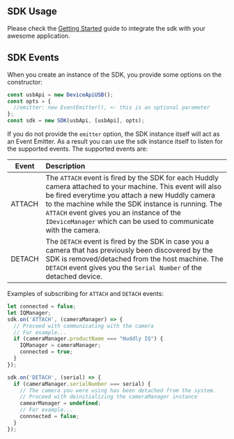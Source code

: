## SDK Usage

Please check the [Getting Started](http://developer.huddly.com/index.html) guide to integrate the sdk with your awesome application. 


## SDK Events
When you create an instance of the SDK, you provide some options on the constructor:

```javascript
const usbApi = new DeviceApiUSB();
const opts = {
  //emitter: new EventEmitter(), <- this is an optional parameter
};
const sdk = new SDK(usbApi, [usbApi], opts);
```
If you do not provide the `emitter` option, the SDK instance itself will act as an Event Emitter. As a result you can use the sdk instance itself to listen for the supported events. The supported events are:

| Event        | Description    |
| ------------- |:-------------|
| ATTACH  | The `ATTACH` event is fired by the SDK for each Huddly camera attached to your machine. This event will also be fired everytime you attach a new Huddly camera to the machine while the SDK instance is running. The `ATTACH` event gives you an instance of the `IDeviceManager` which can be used to communicate with the camera.|
| DETACH  | The `DETACH` event is fired by the SDK in case you a camera that has previously been discovered by the SDK is removed/detached from the host machine. The `DETACH` event gives you the `Serial Number` of the detached device. |

Examples of subscribing for `ATTACH` and `DETACH` events:

```javascript
let connected = false;
let IQManager;
sdk.on('ATTACH', (cameraManager) => {
  // Proceed with communicating with the camera
  // For example...
  if (cameraManager.productName === "Huddly IQ") {
    IQManager = cameraManager;
    connected = true;
  }
});

sdk.on('DETACH', (serial) => {
  if (cameraManager.serialNumber === serial) {
    // The camera you were using has been detached from the system.
    // Proceed with deinitializing the cameraManager instance
    camearManager = undefined;
    // For example...
    connnected = false;
  }
});
```

